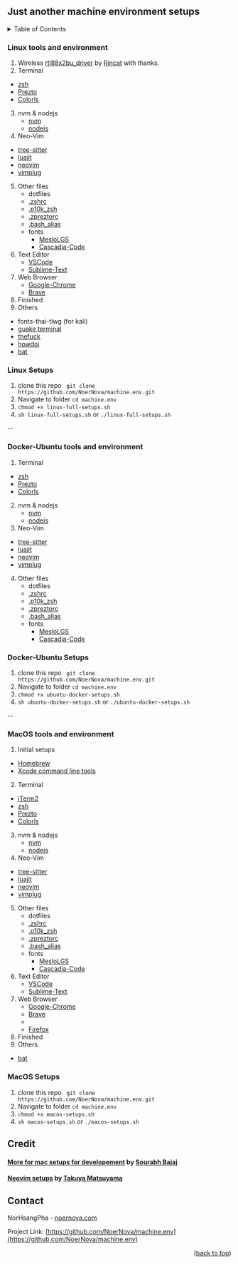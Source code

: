 

<!-- ABOUT THE PROJECT -->
## Just another machine environment setups

<!-- TABLE OF CONTENTS -->
<details>
  <summary>Table of Contents</summary>
  <ol>
    <li>
      <a href="#linux-tools-and-environment">Linux tools and environment</a>
      <ul>
        <li><a href="#linux-setups">Linux Setups</a></li>
      </ul>
    </li>
    <li>
      <a href="#docker-ubuntu-tools-and-environment">Docker-Ubuntu tools and environment</a>
      <ul>
        <li><a href="#docker-ubuntu-setups">Docker-Ubuntu Setups</a></li>
      </ul>
    </li>
    <li>
      <a href="#macos-tools-and-environment">MacOS tools and environment</a>
      <ul>
        <li><a href="#macos-setups">MacOS Setups</a></li>
      </ul>
    </li>
    <li><a href="#credit">Credit</a></li>
    <li><a href="#contact">Contact</a></li>
  </ol>
</details>

<!-- Linux -->
### Linux tools and environment

1. Wireless [rtl88x2bu_driver](https://github.com/RinCat/RTL88x2BU-Linux-Driver) by [Rincat](https://github.com/RinCat) with thanks.
2. Terminal
  * [zsh](https://reactnavigation.org/)
  * [Prezto](https://github.com/sorin-ionescu/prezto)
  * [Colorls](https://github.com/athityakumar/colorls)
3. nvm & nodejs
   * [nvm](https://github.com/nvm-sh/nvm)
   * [nodejs](https://nodejs.org/en/)
4. Neo-Vim
  * [tree-sitter](https://tree-sitter.github.io/tree-sitter/)
  * [luajit](https://luajit.org/)
  * [neovim](https://neovim.io/)
  * [vimplug](https://github.com/junegunn/vim-plug)
5. Other files
   * dotfiles
    * [.zshrc](./dotfiles/.zshrc)
    * [.p10k_zsh](./dotfiles/.p10k_zsh)
    * [.zpreztorc](./dotfiles/.zpreztorc)
    * [.bash_alias ](./dotfiles/.bash_alias)
   * fonts
      * [MesloLGS](./fonts/MesloLGS)
      * [Cascadia-Code](./fonts/CascadiaCode)
6. Text Editor
   * [VSCode](https://code.visualstudio.com/)
   * [Sublime-Text](https://www.sublimetext.com/)
7. Web Browser
   * [Google-Chrome](https://www.google.com/chrome/?brand=BNSD&gclsrc=ds&gclsrc=ds)
   * [Brave](https://brave.com/)
8. Finished
9. Others
  * fonts-thai-tlwg (for kali)
  * [guake terminal](http://guake-project.org/)
  * [thefuck](https://github.com/nvbn/thefuck)
  * [howdoi](https://github.com/gleitz/howdoi)
  * [bat](https://github.com/sharkdp/bat)


### Linux Setups
1. clone this repo ``` git clone https://github.com/NoerNova/machine.env.git```
2. Navigate to folder ```cd machine.env```
3. ```chmod +x linux-full-setups.sh```
4. ```sh linux-full-setups.sh``` or ```./linux-full-setups.sh```

--

<!-- Docker-Ubuntu -->
### Docker-Ubuntu tools and environment

1. Terminal
  * [zsh](https://reactnavigation.org/)
  * [Prezto](https://github.com/sorin-ionescu/prezto)
  * [Colorls](https://github.com/athityakumar/colorls)
2. nvm & nodejs
   * [nvm](https://github.com/nvm-sh/nvm)
   * [nodejs](https://nodejs.org/en/)
3. Neo-Vim
  * [tree-sitter](https://tree-sitter.github.io/tree-sitter/)
  * [luajit](https://luajit.org/)
  * [neovim](https://neovim.io/)
  * [vimplug](https://github.com/junegunn/vim-plug)
4. Other files
   * dotfiles
    * [.zshrc](./dotfiles/.zshrc)
    * [.p10k_zsh](./dotfiles/.p10k_zsh)
    * [.zpreztorc](./dotfiles/.zpreztorc)
    * [.bash_alias ](./dotfiles/.bash_alias)
   * fonts
      * [MesloLGS](./fonts/MesloLGS)
      * [Cascadia-Code](./fonts/CascadiaCode)


### Docker-Ubuntu Setups
1. clone this repo ``` git clone https://github.com/NoerNova/machine.env.git```
2. Navigate to folder ```cd machine.env```
3. ```chmod +x ubuntu-docker-setups.sh```
4. ```sh ubuntu-docker-setups.sh``` or ```./ubuntu-docker-setups.sh```

--
<!-- MacOS -->
### MacOS tools and environment

1. Initial setups
  * [Homebrew](https://brew.sh/)
  * [Xcode command line tools](https://developer.apple.com/xcode/)
2. Terminal
  * [iTerm2](https://iterm2.com/)
  * [zsh](https://reactnavigation.org/)
  * [Prezto](https://github.com/sorin-ionescu/prezto)
  * [Colorls](https://github.com/athityakumar/colorls)
3. nvm & nodejs
   * [nvm](https://github.com/nvm-sh/nvm)
   * [nodejs](https://nodejs.org/en/)
4. Neo-Vim
  * [tree-sitter](https://tree-sitter.github.io/tree-sitter/)
  * [luajit](https://luajit.org/)
  * [neovim](https://neovim.io/)
  * [vimplug](https://github.com/junegunn/vim-plug)
5. Other files
   * dotfiles
    * [.zshrc](./dotfiles/.zshrc)
    * [.p10k_zsh](./dotfiles/.p10k_zsh)
    * [.zpreztorc](./dotfiles/.zpreztorc)
    * [.bash_alias ](./dotfiles/.bash_alias)
   * fonts
      * [MesloLGS](./fonts/MesloLGS)
      * [Cascadia-Code](./fonts/CascadiaCode)
6. Text Editor
   * [VSCode](https://code.visualstudio.com/)
   * [Sublime-Text](https://www.sublimetext.com/)
7. Web Browser
   * [Google-Chrome](https://www.google.com/chrome/?brand=BNSD&gclsrc=ds&gclsrc=ds)
   * [Brave](https://brave.com/)
   * 
   * [Firefox](https://www.mozilla.org/en-US/firefox/new/)
8. Finished
9. Others
  * [bat](https://github.com/sharkdp/bat)


### MacOS Setups
1. clone this repo ``` git clone https://github.com/NoerNova/machine.env.git```
2. Navigate to folder ```cd machine.env```
3. ```chmod +x macos-setups.sh```
4. ```sh macos-setups.sh``` or ```./macos-setups.sh```

## Credit
#### [More for mac setups for developement](https://sourabhbajaj.com/mac-setup/Xcode/) by [Sourabh Bajaj](https://github.com/sb2nov)
#### [Neovim setups](https://blog.inkdrop.app/how-to-set-up-neovim-0-5-modern-plugins-lsp-treesitter-etc-542c3d9c9887) by [Takuya Matsuyama](https://medium.com/@inkdrop)

<!-- CONTACT -->
## Contact

NorHsangPha - [noernova.com](noernova.com)

Project Link: [https://github.com/NoerNova/machine.env](https://github.com/NoerNova/machine.env)

<p align="right">(<a href="#top">back to top</a>)</p>